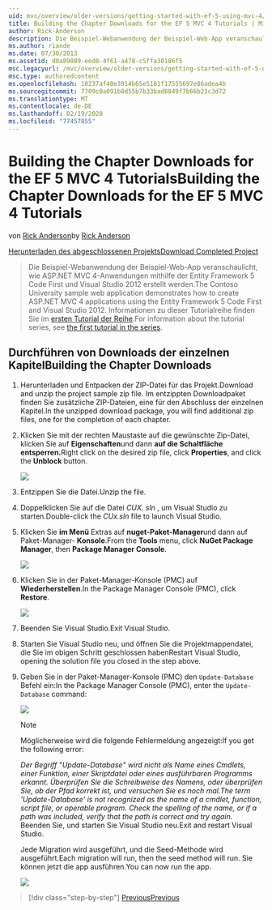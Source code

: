 ```yaml
---
uid: mvc/overview/older-versions/getting-started-with-ef-5-using-mvc-4/building-the-ef5-mvc4-chapter-downloads
title: Building the Chapter Downloads for the EF 5 MVC 4 Tutorials | Microsoft-Dokumentation
author: Rick-Anderson
description: Die Beispiel-Webanwendung der Beispiel-Web-App veranschaulicht, wie ASP.NET MVC 4-Anwendungen mithilfe der Entity Framework 5 Code First und Visual Studio erstellt werden...
ms.author: riande
ms.date: 07/30/2013
ms.assetid: d0a89089-eed8-4f61-a478-c5ffa30186f5
msc.legacyurl: /mvc/overview/older-versions/getting-started-with-ef-5-using-mvc-4/building-the-ef5-mvc4-chapter-downloads
msc.type: authoredcontent
ms.openlocfilehash: 10237af40e3914b65e5181f17555697e86adea4b
ms.sourcegitcommit: 7709c0a091b8d55b7b33bad8849f7b66b23c3d72
ms.translationtype: MT
ms.contentlocale: de-DE
ms.lasthandoff: 02/19/2020
ms.locfileid: "77457855"
---
```

# <a name="building-the-chapter-downloads-for-the-ef-5-mvc-4-tutorials"></a><span data-ttu-id="0c39d-103">Building the Chapter Downloads for the EF 5 MVC 4 Tutorials</span><span class="sxs-lookup"><span data-stu-id="0c39d-103">Building the Chapter Downloads for the EF 5 MVC 4 Tutorials</span></span>

<span data-ttu-id="0c39d-104">von [Rick Anderson](https://twitter.com/RickAndMSFT)</span><span class="sxs-lookup"><span data-stu-id="0c39d-104">by [Rick Anderson](https://twitter.com/RickAndMSFT)</span></span>

[<span data-ttu-id="0c39d-105">Herunterladen des abgeschlossenen Projekts</span><span class="sxs-lookup"><span data-stu-id="0c39d-105">Download Completed Project</span></span>](https://code.msdn.microsoft.com/Getting-Started-with-dd0e2ed8)

> <span data-ttu-id="0c39d-106">Die Beispiel-Webanwendung der Beispiel-Web-App veranschaulicht, wie ASP.NET MVC 4-Anwendungen mithilfe der Entity Framework 5 Code First und Visual Studio 2012 erstellt werden.</span><span class="sxs-lookup"><span data-stu-id="0c39d-106">The Contoso University sample web application demonstrates how to create ASP.NET MVC 4 applications using the Entity Framework 5 Code First and Visual Studio 2012.</span></span> <span data-ttu-id="0c39d-107">Informationen zu dieser Tutorialreihe finden Sie im [ersten Tutorial der Reihe](creating-an-entity-framework-data-model-for-an-asp-net-mvc-application.md).</span><span class="sxs-lookup"><span data-stu-id="0c39d-107">For information about the tutorial series, see [the first tutorial in the series](creating-an-entity-framework-data-model-for-an-asp-net-mvc-application.md).</span></span>

## <a name="building-the-chapter-downloads"></a><span data-ttu-id="0c39d-108">Durchführen von Downloads der einzelnen Kapitel</span><span class="sxs-lookup"><span data-stu-id="0c39d-108">Building the Chapter Downloads</span></span>

1. <span data-ttu-id="0c39d-109">Herunterladen und Entpacken der ZIP-Datei für das Projekt.</span><span class="sxs-lookup"><span data-stu-id="0c39d-109">Download and unzip the  project sample zip file.</span></span> <span data-ttu-id="0c39d-110">Im entzippten Downloadpaket finden Sie zusätzliche ZIP-Dateien, eine für den Abschluss der einzelnen Kapitel.</span><span class="sxs-lookup"><span data-stu-id="0c39d-110">In the unzipped download package, you will find additional zip files, one for the completion of each chapter.</span></span>
2. <span data-ttu-id="0c39d-111">Klicken Sie mit der rechten Maustaste auf die gewünschte Zip-Datei, klicken Sie auf **Eigenschaften**und dann **auf die Schaltfläche entsperren.**</span><span class="sxs-lookup"><span data-stu-id="0c39d-111">Right click on the desired zip file, click **Properties**, and click the **Unblock** button.</span></span>  
  
    ![](building-the-ef5-mvc4-chapter-downloads/_static/image1.png)
3. <span data-ttu-id="0c39d-112">Entzippen Sie die Datei.</span><span class="sxs-lookup"><span data-stu-id="0c39d-112">Unzip the file.</span></span>
4. <span data-ttu-id="0c39d-113">Doppelklicken Sie auf die Datei *CUX. sln* , um Visual Studio zu starten.</span><span class="sxs-lookup"><span data-stu-id="0c39d-113">Double-click the *CUx.sln* file to launch Visual Studio.</span></span>
5. <span data-ttu-id="0c39d-114">Klicken Sie **im Menü** Extras auf **nuget-Paket-Manager**und dann auf Paket-Manager- **Konsole**.</span><span class="sxs-lookup"><span data-stu-id="0c39d-114">From the **Tools** menu, click **NuGet Package Manager**, then **Package Manager Console**.</span></span>  
  
    ![](building-the-ef5-mvc4-chapter-downloads/_static/image2.png)
6. <span data-ttu-id="0c39d-115">Klicken Sie in der Paket-Manager-Konsole (PMC) auf **Wiederherstellen**.</span><span class="sxs-lookup"><span data-stu-id="0c39d-115">In the Package Manager Console (PMC), click **Restore**.</span></span>  
  
    ![](building-the-ef5-mvc4-chapter-downloads/_static/image3.png)
7. <span data-ttu-id="0c39d-116">Beenden Sie Visual Studio.</span><span class="sxs-lookup"><span data-stu-id="0c39d-116">Exit Visual Studio.</span></span>
8. <span data-ttu-id="0c39d-117">Starten Sie Visual Studio neu, und öffnen Sie die Projektmappendatei, die Sie im obigen Schritt geschlossen haben</span><span class="sxs-lookup"><span data-stu-id="0c39d-117">Restart Visual Studio, opening the solution file you closed in the step above.</span></span>
9. <span data-ttu-id="0c39d-118">Geben Sie in der Paket-Manager-Konsole (PMC) den `Update-Database` Befehl ein:</span><span class="sxs-lookup"><span data-stu-id="0c39d-118">In the Package Manager Console (PMC), enter the `Update-Database` command:</span></span>  
  
    ![](building-the-ef5-mvc4-chapter-downloads/_static/image4.png)  

    > [!NOTE]
    > <span data-ttu-id="0c39d-119">Möglicherweise wird die folgende Fehlermeldung angezeigt:</span><span class="sxs-lookup"><span data-stu-id="0c39d-119">If you get the following error:</span></span>  
    >   
    >  <span data-ttu-id="0c39d-120">*Der Begriff "Update-Database" wird nicht als Name eines Cmdlets, einer Funktion, einer Skriptdatei oder eines ausführbaren Programms erkannt. Überprüfen Sie die Schreibweise des Namens, oder überprüfen Sie, ob der Pfad korrekt ist, und versuchen Sie es noch mal.*</span><span class="sxs-lookup"><span data-stu-id="0c39d-120">*The term 'Update-Database' is not recognized as the name of a cmdlet, function, script file, or operable program. Check the spelling of the name, or if a path was included, verify that the path is correct and try again.*</span></span>  
    > <span data-ttu-id="0c39d-121">Beenden Sie, und starten Sie Visual Studio neu.</span><span class="sxs-lookup"><span data-stu-id="0c39d-121">Exit and restart Visual Studio.</span></span>

    <span data-ttu-id="0c39d-122">Jede Migration wird ausgeführt, und die Seed-Methode wird ausgeführt.</span><span class="sxs-lookup"><span data-stu-id="0c39d-122">Each migration will run, then the seed method will run.</span></span> <span data-ttu-id="0c39d-123">Sie können jetzt die app ausführen.</span><span class="sxs-lookup"><span data-stu-id="0c39d-123">You can now run the app.</span></span>

    ![](building-the-ef5-mvc4-chapter-downloads/_static/image5.png)

> [!div class="step-by-step"]
> [<span data-ttu-id="0c39d-124">Previous</span><span class="sxs-lookup"><span data-stu-id="0c39d-124">Previous</span></span>](advanced-entity-framework-scenarios-for-an-mvc-web-application.md)
